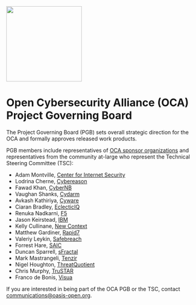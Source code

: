 <img src="/OCA-1.png" width="200">

# Open Cybersecurity Alliance (OCA) Project Governing Board

The Project Governing Board (PGB) sets overall strategic direction for the OCA and formally approves released work products. 

PGB members include representatives of [OCA sponsor organizations](https://github.com/opencybersecurityalliance/oasis-open-project/blob/main/SPONSORS.md) and representatives from the community at-large who represent the Technical Steering Committee (TSC): 
  
- Adam Montville, [Center for Internet Security](https://www.cisecurity.org/)
- Lodrina Cherne, [Cybereason](http://www.cybereason.com/)
- Fawad Khan, [CyberNB](https://cybernb.ca/)
- Vaughan Shanks, [Cydarm](https://www.cydarm.com/)
- Avkash Kathiriya, [Cyware](https://cyware.com/)
- Ciaran Bradley, [EclecticIQ](https://www.eclecticiq.com/)
- Renuka Nadkarni, [F5](https://www.f5.com/)
- Jason Keirstead, [IBM](https://www.ibm.com/security/)
- Kelly Cullinane, [New Context](http://newcontext.com/)
- Matthew Gardiner, [Rapid7](https://www.rapid7.com/)
- Valeriy Leykin, [Safebreach](https://safebreach.com/)
- Forrest Hare, [SAIC](https://www.saic.com/)
- Duncan Sparrell, [sFractal](https://www.sfractal.com/)
- Mark Mastrangeli, [Tenzir](https://tenzir.com/)
- Nigel Houghton, [ThreatQuotient](https://www.threatq.com/)
- Chris Murphy, [TruSTAR](https://www.trustar.co/)
- Franco de Bonis, [Visua](https://visua.com/)


If you are interested in being part of the OCA PGB or the TSC, contact communications@oasis-open.org.

